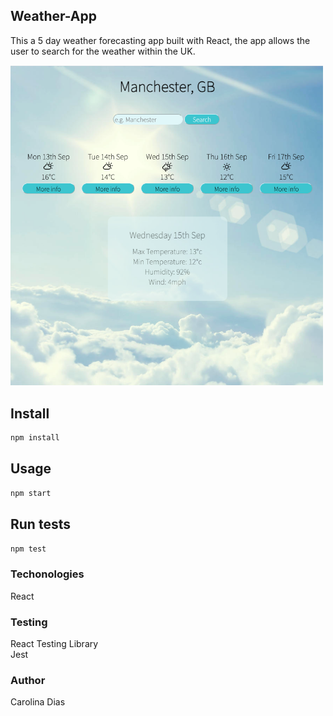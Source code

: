 ## Weather-App

This a 5 day weather forecasting app built with React, the app allows the user to search for the weather within the UK.

<img src="images/screenshot.png" width="500">


## Install

```sh
npm install
```

## Usage

```sh
npm start
```

## Run tests

```sh
npm test
```

### Techonologies

React

### Testing

React Testing Library<br />
Jest

### Author

Carolina Dias
